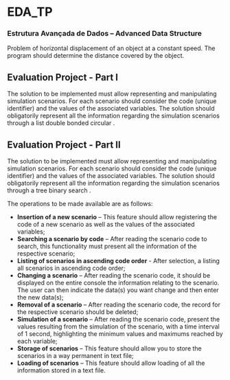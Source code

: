 # EDA_TP
### **Estrutura Avançada de Dados – Advanced Data Structure**

Problem of horizontal displacement of an object at a constant speed.
The program should determine the distance covered by the object.

## Evaluation Project - Part I
The solution to be implemented must allow representing and manipulating simulation scenarios. For each scenario
should consider the code (unique identifier) and the values of the associated variables. The solution should
obligatorily represent all the information regarding the simulation scenarios through a list
double bonded circular .

## Evaluation Project - Part II
The solution to be implemented must allow representing and manipulating simulation scenarios. For each scenario
should consider the code (unique identifier) and the values of the associated variables. The solution should
obligatorily represent all the information regarding the simulation scenarios through a tree
binary search .

The operations to be made available are as follows:
- **Insertion of a new scenario** – This feature should allow registering the code of a new
scenario as well as the values of the associated variables;
- **Searching a scenario by code** – After reading the scenario code to search, this functionality
must present all the information of the respective scenario;
- **Listing of scenarios in ascending code order** - After selection, a
listing all scenarios in ascending code order;
- **Changing a scenario** – After reading the scenario code, it should be displayed on the entire console
the information relating to the scenario. The user can then indicate the data(s) you want
change and then enter the new data(s);
- **Removal of a scenario** – After reading the scenario code, the record for the respective scenario
should be deleted;
- **Simulation of a scenario** – After reading the scenario code, present the values resulting from the
simulation of the scenario, with a time interval of 1 second, highlighting the minimum values and
maximums reached by each variable;
- **Storage of scenarios** – This feature should allow you to store the scenarios in a way
permanent in text file;
- **Loading of scenarios** – This feature should allow loading of all the information
stored in a text file.
